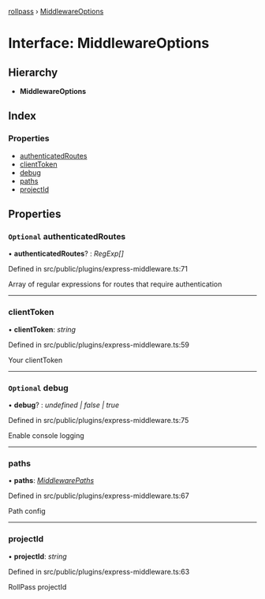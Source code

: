 [rollpass](../README.md) › [MiddlewareOptions](middlewareoptions.md)

# Interface: MiddlewareOptions

## Hierarchy

* **MiddlewareOptions**

## Index

### Properties

* [authenticatedRoutes](middlewareoptions.md#optional-authenticatedroutes)
* [clientToken](middlewareoptions.md#clienttoken)
* [debug](middlewareoptions.md#optional-debug)
* [paths](middlewareoptions.md#paths)
* [projectId](middlewareoptions.md#projectid)

## Properties

### `Optional` authenticatedRoutes

• **authenticatedRoutes**? : *RegExp[]*

Defined in src/public/plugins/express-middleware.ts:71

Array of regular expressions for routes that require authentication

___

###  clientToken

• **clientToken**: *string*

Defined in src/public/plugins/express-middleware.ts:59

Your clientToken

___

### `Optional` debug

• **debug**? : *undefined | false | true*

Defined in src/public/plugins/express-middleware.ts:75

Enable console logging

___

###  paths

• **paths**: *[MiddlewarePaths](middlewarepaths.md)*

Defined in src/public/plugins/express-middleware.ts:67

Path config

___

###  projectId

• **projectId**: *string*

Defined in src/public/plugins/express-middleware.ts:63

RollPass projectId
